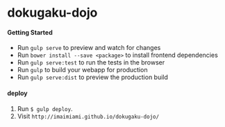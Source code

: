 # dokugaku-dojo

#### Getting Started

- Run `gulp serve` to preview and watch for changes
- Run `bower install --save <package>` to install frontend  dependencies
- Run `gulp serve:test` to run the tests in the browser
- Run `gulp` to build your webapp for production
- Run `gulp serve:dist` to preview the production build

#### deploy

1. Run `$ gulp deploy`.
2. Visit `http://imaimiami.github.io/dokugaku-dojo/`
